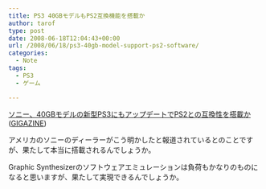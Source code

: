 ```yaml
---
title: PS3 40GBモデルもPS2互換機能を搭載か
author: tarof
type: post
date: 2008-06-18T12:04:43+00:00
url: /2008/06/18/ps3-40gb-model-support-ps2-software/
categories:
  - Note
tags:
  - PS3
  - ゲーム

---
```

[ソニー、40GBモデルの新型PS3にもアップデートでPS2との互換性を搭載か][1] ([GIGAZINE][2])

アメリカのソニーのディーラーがこう明かしたと報道されているとのことですが、果たして本当に搭載されるんでしょうか。
  
Graphic Synthesizerのソフトウェアエミュレーションは負荷もかなりのものになると思いますが、果たして実現できるんでしょうか。

 [1]: http://gigazine.net/index.php?/news/comments/20080618_ps3_ps2/
 [2]: http://www.gigazine.net/